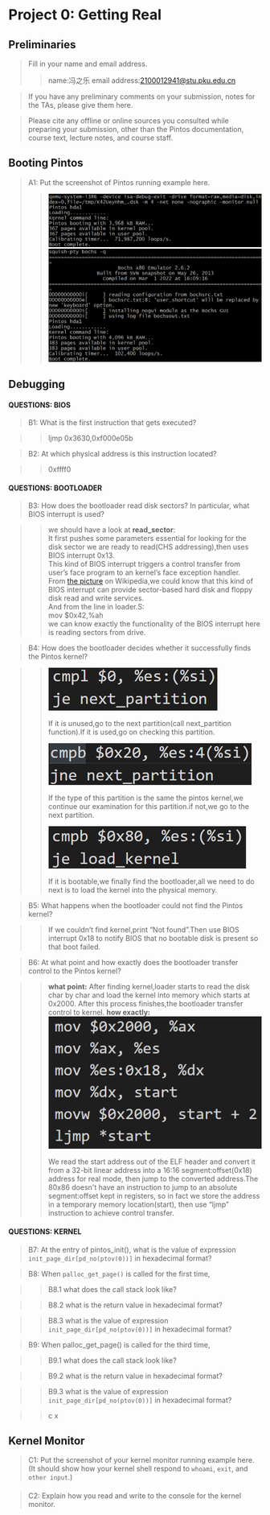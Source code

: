 # Project 0: Getting Real

## Preliminaries

>Fill in your name and email address.
>>name:冯之乐 email address:2100012941@stu.pku.edu.cn
 

>If you have any preliminary comments on your submission, notes for the TAs, please give them here.



>Please cite any offline or online sources you consulted while preparing your submission, other than the Pintos documentation, course text, lecture notes, and course staff.



## Booting Pintos

>A1: Put the screenshot of Pintos running example here.
>>![qemu_boot](https://github.com/FZYsheep/MarkdownPicture/blob/8496823265644de9c392485a8c95069922613f1a/qemu_boot.png)
>>![bochs_boot](https://github.com/FZYsheep/MarkdownPicture/blob/8496823265644de9c392485a8c95069922613f1a/bochs_boot.png)


## Debugging

#### QUESTIONS: BIOS 

>B1: What is the first instruction that gets executed?

>>ljmp   $0x3630,$0xf000e05b

>B2: At which physical address is this instruction located?

>>0xffff0


#### QUESTIONS: BOOTLOADER

>B3: How does the bootloader read disk sectors? In particular, what BIOS interrupt is used?

>>we should have a look at **read_sector**:  
>>It first pushes some parameters essential for looking for the disk sector we are ready to read(CHS addressing),then uses BIOS interrupt 0x13.  
>>This kind of BIOS interrupt triggers a control transfer from user’s face program to an kernel’s face exception handler.  
>>From [the picture](https://en.wikipedia.org/wiki/BIOS_interrupt_call#:~:text=Extended%20Read%20Sectors) on Wikipedia,we could know that this kind of BIOS interrupt can provide sector-based hard disk and floppy disk read and write services.  
>>And from the line in loader.S:  
>>mov $0x42,%ah  
>>we can know exactly the functionality of the BIOS interrupt here is reading sectors from drive. 

>B4: How does the bootloader decides whether it successfully finds the Pintos kernel?

>>![**First,check if the partition is used.**](https://github.com/FZYsheep/MarkdownPicture/blob/1b2094241508e362bb87d3ca7e212fcbc115e489/check1.png)
>>
>>If it is unused,go to the next partition(call next_partition function).If it is used,go on checking this partition.
>>
>>![**Then,check the type of this partition.**](https://github.com/FZYsheep/MarkdownPicture/blob/1b2094241508e362bb87d3ca7e212fcbc115e489/check2.png)
>>
>>If the type of this partition is the same the pintos kernel,we continue our examination for this partition.if not,we go to the next partition.
>>
>>![**Finally,check if this partition is bootable.**](https://github.com/FZYsheep/MarkdownPicture/blob/1b2094241508e362bb87d3ca7e212fcbc115e489/check3.png)
>>
>>If it is bootable,we finally find the bootloader,all we need to do next is to load the kernel into the physical memory.

>B5: What happens when the bootloader could not find the Pintos kernel?

>>If we couldn’t find kernel,print “Not found”.Then use BIOS interrupt 0x18 to notify BIOS that no bootable disk is present so that boot failed.


>B6: At what point and how exactly does the bootloader transfer control to the Pintos kernel?

>>**what point:**
>>After finding kernel,loader starts to read the disk char by char and load the kernel into memory which starts at 0x2000. After this process finishes,the bootloader transfer control to kernel.
>>**how exactly:**
>>![](https://github.com/FZYsheep/MarkdownPicture/blob/1b2094241508e362bb87d3ca7e212fcbc115e489/control_transfer.png)
>>
>>We read the start address out of the ELF header and convert it from a 32-bit linear address into a 16:16 segment:offset(0x18) address for real mode, then jump to the converted address.The 80x86 doesn't have an instruction to jump to an absolute segment:offset kept in registers, so in fact we store the address in a temporary memory location(start), then use “ljmp” instruction to achieve control transfer.

#### QUESTIONS: KERNEL

>B7: At the entry of pintos_init(), what is the value of expression `init_page_dir[pd_no(ptov(0))]` in hexadecimal format?

>>

>B8: When `palloc_get_page()` is called for the first time,

>> B8.1 what does the call stack look like?
>>
>> 

>> B8.2 what is the return value in hexadecimal format?
>>
>> 

>> B8.3 what is the value of expression `init_page_dir[pd_no(ptov(0))]` in hexadecimal format?
>>
>> 



>B9: When palloc_get_page() is called for the third time,

>> B9.1 what does the call stack look like?
>>
>> 

>> B9.2 what is the return value in hexadecimal format?
>>
>> 

>> B9.3 what is the value of expression `init_page_dir[pd_no(ptov(0))]` in hexadecimal format?

>>c
>>x
>>



## Kernel Monitor

>C1: Put the screenshot of your kernel monitor running example here. (It should show how your kernel shell respond to `whoami`, `exit`, and `other input`.)

#### 

>C2: Explain how you read and write to the console for the kernel monitor.
